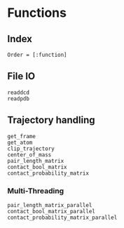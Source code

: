 # Functions

## Index
```@index
Order = [:function]
```

## File IO
```@docs
readdcd
readpdb
```

## Trajectory handling
```@docs
get_frame
get_atom
clip_trajectory
center_of_mass
pair_length_matrix
contact_bool_matrix
contact_probability_matrix
```

### Multi-Threading
```@docs
pair_length_matrix_parallel
contact_bool_matrix_parallel
contact_probability_matrix_parallel
```
